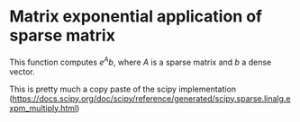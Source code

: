 # Matrix exponential application of sparse matrix
This function computes $e^Ab$, where $A$ is a sparse matrix and $b$ a dense vector.

This is pretty much a copy paste of the scipy implementation (https://docs.scipy.org/doc/scipy/reference/generated/scipy.sparse.linalg.expm_multiply.html)

